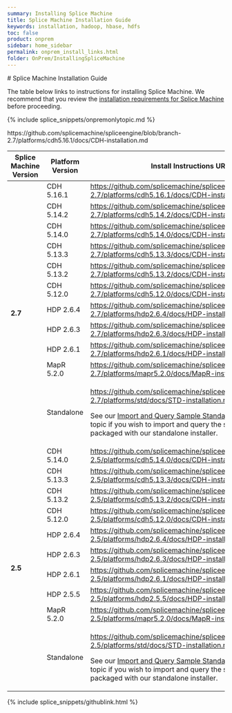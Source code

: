 ```yaml
---
summary: Installing Splice Machine
title: Splice Machine Installation Guide
keywords: installation, hadoop, hbase, hdfs
toc: false
product: onprem
sidebar: home_sidebar
permalink: onprem_install_links.html
folder: OnPrem/InstallingSpliceMachine
---
```

<section>
<div class="TopicContent" data-swiftype-index="true" markdown="1">
# Splice Machine Installation Guide

The table below links to instructions for installing Splice Machine. We recommend that you review the [installation requirements for Splice Machine](onprem_info_requirements.html) before proceeding.

{% include splice_snippets/onpremonlytopic.md %}

<table summary="Links to instructions for installing Splice Machine on each platform.">
    <col />
    <col />
    <col />
    <thead>
        <tr>
            <th>Splice Machine Version</th>
            <th>Platform Version</th>
            <th>Install Instructions URL</th>
        </tr>
    </thead>
    <tbody>
    https://github.com/splicemachine/spliceengine/blob/branch-2.7/platforms/cdh5.16.1/docs/CDH-installation.md
        <tr>
            <td rowspan="11"><strong>2.7</strong></td>
            <td>CDH 5.16.1</td>
            <td><a href="https://github.com/splicemachine/spliceengine/blob/branch-2.7/platforms/cdh5.16.1/docs/CDH-installation.md">https://github.com/splicemachine/spliceengine/blob/branch-2.7/platforms/cdh5.16.1/docs/CDH-installation.md</a></td>
        </tr>
        <tr>
            <td>CDH 5.14.2</td>
            <td><a href="https://github.com/splicemachine/spliceengine/blob/branch-2.7/platforms/cdh5.14.2/docs/CDH-installation.md">https://github.com/splicemachine/spliceengine/blob/branch-2.7/platforms/cdh5.14.2/docs/CDH-installation.md</a></td>
        </tr>
        <tr>
            <td>CDH 5.14.0</td>
            <td><a href="https://github.com/splicemachine/spliceengine/blob/branch-2.7/platforms/cdh5.14.0/docs/CDH-installation.md">https://github.com/splicemachine/spliceengine/blob/branch-2.7/platforms/cdh5.14.0/docs/CDH-installation.md</a></td>
        </tr>
        <tr>
            <td>CDH 5.13.3</td>
            <td><a href="https://github.com/splicemachine/spliceengine/blob/branch-2.7/platforms/cdh5.13.3/docs/CDH-installation.md">https://github.com/splicemachine/spliceengine/blob/branch-2.7/platforms/cdh5.13.3/docs/CDH-installation.md</a></td>
        </tr>
        <tr>
            <td>CDH 5.13.2</td>
            <td><a href="https://github.com/splicemachine/spliceengine/blob/branch-2.7/platforms/cdh5.13.2/docs/CDH-installation.md">https://github.com/splicemachine/spliceengine/blob/branch-2.7/platforms/cdh5.13.2/docs/CDH-installation.md</a></td>
        </tr>
        <tr>
            <td>CDH 5.12.0</td>
            <td><a href="https://github.com/splicemachine/spliceengine/tree/branch-2.7/platforms/cdh5.12.0/docs/CDH-installation.md">https://github.com/splicemachine/spliceengine/tree/branch-2.7/platforms/cdh5.12.0/docs/CDH-installation.md</a></td>
        </tr>
        <tr>
            <td>HDP 2.6.4</td>
            <td><a href="https://github.com/splicemachine/spliceengine/blob/branch-2.7/platforms/hdp2.6.4/docs/HDP-installation.md">https://github.com/splicemachine/spliceengine/blob/branch-2.7/platforms/hdp2.6.4/docs/HDP-installation.md</a></td>
        </tr>
        <tr>
            <td>HDP 2.6.3</td>
            <td><a href="https://github.com/splicemachine/spliceengine/blob/branch-2.7/platforms/hdp2.6.3/docs/HDP-installation.md">https://github.com/splicemachine/spliceengine/blob/branch-2.7/platforms/hdp2.6.3/docs/HDP-installation.md</a></td>
        </tr>
        <tr>
            <td>HDP 2.6.1</td>
            <td><a href="https://github.com/splicemachine/spliceengine/blob/branch-2.7/platforms/hdp2.6.1/docs/HDP-installation.md">https://github.com/splicemachine/spliceengine/blob/branch-2.7/platforms/hdp2.6.1/docs/HDP-installation.md</a></td>
        </tr>
        <tr>
            <td>MapR 5.2.0</td>
            <td><a href="https://github.com/splicemachine/spliceengine/blob/branch-2.7/platforms/mapr5.2.0/docs/MapR-installation.md">https://github.com/splicemachine/spliceengine/blob/branch-2.7/platforms/mapr5.2.0/docs/MapR-installation.md</a></td>
        </tr>
        <tr>
            <td>Standalone</td>
            <td><p><a href="https://github.com/splicemachine/spliceengine/blob/branch-2.7/platforms/std/docs/STD-installation.md">https://github.com/splicemachine/spliceengine/blob/branch-2.7/platforms/std/docs/STD-installation.md</a></p>
            <p class="noSpaceBelow">See our <a href="onprem_install_demodata.html">Import and Query Sample Standalone Sample Data</a> topic if you wish to import and query the sample data packaged with our standalone installer.</p>
            </td>
        </tr>
        <tr>
            <td rowspan="10"><strong>2.5</strong></td>
            <td>CDH 5.14.0</td>
            <td><a href="https://github.com/splicemachine/spliceengine/blob/branch-2.5/platforms/cdh5.14.0/docs/CDH-installation.md">https://github.com/splicemachine/spliceengine/blob/branch-2.5/platforms/cdh5.14.0/docs/CDH-installation.md</a></td>
        </tr>
        <tr>
            <td>CDH 5.13.3</td>
            <td><a href="https://github.com/splicemachine/spliceengine/blob/branch-2.5/platforms/cdh5.13.3/docs/CDH-installation.md">https://github.com/splicemachine/spliceengine/blob/branch-2.5/platforms/cdh5.13.3/docs/CDH-installation.md</a></td>
        </tr>
        <tr>
            <td>CDH 5.13.2</td>
            <td><a href="https://github.com/splicemachine/spliceengine/blob/branch-2.5/platforms/cdh5.13.2/docs/CDH-installation.md">https://github.com/splicemachine/spliceengine/blob/branch-2.5/platforms/cdh5.13.2/docs/CDH-installation.md</a></td>
        </tr>
        <tr>
            <td>CDH 5.12.0</td>
            <td><a href="https://github.com/splicemachine/spliceengine/tree/branch-2.5/platforms/cdh5.12.0/docs/CDH-installation.md">https://github.com/splicemachine/spliceengine/tree/branch-2.5/platforms/cdh5.12.0/docs/CDH-installation.md</a></td>
        </tr>
        <tr>
            <td>HDP 2.6.4</td>
            <td><a href="https://github.com/splicemachine/spliceengine/blob/branch-2.5/platforms/hdp2.6.4/docs/HDP-installation.md">https://github.com/splicemachine/spliceengine/blob/branch-2.5/platforms/hdp2.6.4/docs/HDP-installation.md</a></td>
        </tr>
        <tr>
            <td>HDP 2.6.3</td>
            <td><a href="https://github.com/splicemachine/spliceengine/blob/branch-2.5/platforms/hdp2.6.3/docs/HDP-installation.md">https://github.com/splicemachine/spliceengine/blob/branch-2.5/platforms/hdp2.6.3/docs/HDP-installation.md</a></td>
        </tr>
        <tr>
            <td>HDP 2.6.1</td>
            <td><a href="https://github.com/splicemachine/spliceengine/blob/branch-2.5/platforms/hdp2.6.1/docs/HDP-installation.md">https://github.com/splicemachine/spliceengine/blob/branch-2.5/platforms/hdp2.6.1/docs/HDP-installation.md</a></td>
        </tr>
        <tr>
            <td>HDP 2.5.5</td>
            <td><a href="https://github.com/splicemachine/spliceengine/blob/branch-2.5/platforms/hdp2.5.5/docs/HDP-installation.md">https://github.com/splicemachine/spliceengine/blob/branch-2.5/platforms/hdp2.5.5/docs/HDP-installation.md</a></td>
        </tr>
        <tr>
            <td>MapR 5.2.0</td>
            <td><a href="https://github.com/splicemachine/spliceengine/blob/branch-2.5/platforms/mapr5.2.0/docs/MapR-installation.md">https://github.com/splicemachine/spliceengine/blob/branch-2.5/platforms/mapr5.2.0/docs/MapR-installation.md</a></td>
        </tr>
        <tr>
            <td>Standalone</td>
            <td><p><a href="https://github.com/splicemachine/spliceengine/blob/branch-2.5/platforms/std/docs/STD-installation.md">https://github.com/splicemachine/spliceengine/blob/branch-2.5/platforms/std/docs/STD-installation.md</a></p>
            <p class="noSpaceBelow">See our <a href="onprem_install_demodata.html">Import and Query Sample Standalone Sample Data</a> topic if you wish to import and query the sample data packaged with our standalone installer.</p></td>
        </tr>
<!--
        <tr>
            <td>VirtualBox VM</td>
            <td>See our <a href="onprem_install_virtualbox.html">Virtual Box VM</a> installation instructions.</td>
        </tr>
-->
    </tbody>
</table>

{% include splice_snippets/githublink.html %}
</div>
</section>
